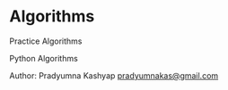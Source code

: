# Algorithms
Practice Algorithms

Python Algorithms 

Author:
Pradyumna Kashyap <pradyumnakas@gmail.com>
